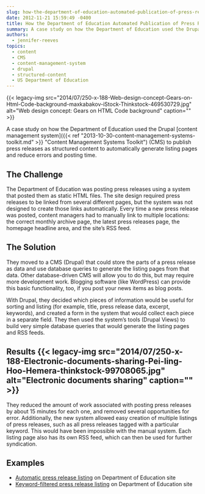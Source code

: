 ```yaml
---
slug: how-the-department-of-education-automated-publication-of-press-releases
date: 2012-11-21 15:59:49 -0400
title: How the Department of Education Automated Publication of Press Releases
summary: A case study on how the Department of Education used the Drupal content management system (CMS) to publish press releases as structured content to automatically generate listing pages and reduce errors and posting time. The Challenge The Department of Education was posting press releases using a system that posted them as static HTML files. The
authors:
  - jennifer-reeves
topics:
  - content
  - CMS
  - content-management-system
  - drupal
  - structured-content
  - US Department of Education
---
```


{{< legacy-img src="2014/07/250-x-188-Web-design-concept-Gears-on-Html-Code-background-maxkabakov-iStock-Thinkstock-469530729.jpg" alt="Web design concept: Gears on HTML Code background" caption="" >}}

A case study on how the Department of Education used the Drupal [content management system]({{< ref "2013-10-30-content-management-systems-toolkit.md" >}} "Content Management Systems Toolkit") (CMS) to publish press releases as structured content to automatically generate listing pages and reduce errors and posting time.

## The Challenge

The Department of Education was posting press releases using a system that posted them as static HTML files. The site design required press releases to be linked from several different pages, but the system was not designed to create those links automatically. Every time a new press release was posted, content managers had to manually link to multiple locations: the correct monthly archive page, the latest press releases page, the homepage headline area, and the site’s RSS feed.

## The Solution

They moved to a CMS (Drupal) that could store the parts of a press release as data and use database queries to generate the listing pages from that data. Other database-driven CMS will allow you to do this, but may require more development work. Blogging software (like WordPress) can provide this basic functionality, too, if you post your news items as blog posts.

With Drupal, they decided which pieces of information would be useful for sorting and listing (for example, title, press release data, excerpt, keywords), and created a form in the system that would collect each piece in a separate field. They then used the system’s tools (Drupal Views) to build very simple database queries that would generate the listing pages and RSS feeds.

## Results {{< legacy-img src="2014/07/250-x-188-Electronic-documents-sharing-Pei-ling-Hoo-Hemera-thinkstock-99708065.jpg" alt="Electronic documents sharing" caption="" >}}

They reduced the amount of work associated with posting press releases by about 15 minutes for each one, and removed several opportunities for error. Additionally, the new system allowed easy creation of multiple listings of press releases, such as all press releases tagged with a particular keyword. This would have been impossible with the manual system. Each listing page also has its own RSS feed, which can then be used for further syndication.

## Examples

  * [Automatic press release listing](http://www.ed.gov/news/press-releases) on Department of Education site
  * [Keyword-filtered press release listing](http://www.ed.gov/news/press-releases/tags/esea-flexibility) on Department of Education site
